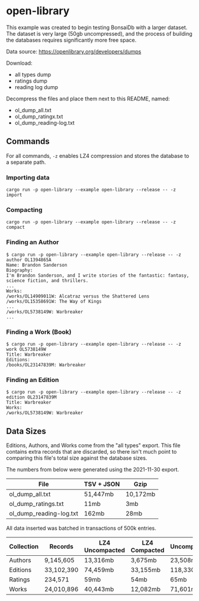 # open-library

This example was created to begin testing BonsaiDb with a larger dataset. The
dataset is very large (50gb uncompressed), and the process of building the
databases requires significantly more free space.

Data source: <https://openlibrary.org/developers/dumps>

Download:

- all types dump
- ratings dump
- reading log dump

Decompress the files and place them next to this README, named:

- ol_dump_all.txt
- ol_dump_ratingx.txt
- ol_dump_reading-log.txt

## Commands

For all commands, `-z` enables LZ4 compression and stores the database to a separate path.

### Importing data

```text
cargo run -p open-library --example open-library --release -- -z import
```

### Compacting

```text
cargo run -p open-library --example open-library --release -- -z compact
```

### Finding an Author

```text
$ cargo run -p open-library --example open-library --release -- -z author OL1394865A
Name: Brandon Sanderson
Biography:
I'm Brandon Sanderson, and I write stories of the fantastic: fantasy, science fiction, and thrillers.
...
Works:
/works/OL14909011W: Alcatraz versus the Shattered Lens
/works/OL15358691W: The Way of Kings
...
/works/OL5738149W: Warbreaker
...
```

### Finding a Work (Book)

```text
$ cargo run -p open-library --example open-library --release -- -z work OL5738149W
Title: Warbreaker
Editions:
/books/OL23147839M: Warbreaker
```

### Finding an Edition

```text
$ cargo run -p open-library --example open-library --release -- -z edition OL23147839M
Title: Warbreaker
Works:
/works/OL5738149W: Warbreaker
```

## Data Sizes

Editions, Authors, and Works come from the "all types" export. This file contains extra records that
are discarded, so there isn't much point to comparing this file's total size
against the database sizes.

The numbers from below were generated using the 2021-11-30 export.

| File                    | TSV + JSON |     Gzip |
|-------------------------|------------|----------|
| ol_dump_all.txt         |   51,447mb | 10,172mb |
| ol_dump_ratings.txt     |       11mb |      3mb |
| ol_dump_reading-log.txt |      162mb |     28mb |

All data inserted was batched in transactions of 500k entries.

| Collection | Records    | LZ4 Uncompacted | LZ4 Compacted | Uncompacted | Compacted |
|------------|------------|-----------------|---------------|-------------|-----------|
| Authors    |  9,145,605 |       13,316mb |        3,675mb |    23,508mb |   4,159mb |
| Editions   | 33,102,390 |       74,459mb |       33,155mb |   118,330mb |  38,372mb |
| Ratings    |    234,571 |           59mb |           54mb |        65mb |      56mb |
| Works      | 24,010,896 |       40,443mb |       12,082mb |    71,601mb |  13,565mb |
